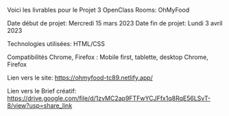 Voici les livrables pour le Projet 3 OpenClass Rooms: OhMyFood

Date début de projet: Mercredi 15 mars 2023
Date fin de projet: Lundi 3 avril 2023


Technologies utilisées:
HTML/CSS

Compatibilités Chrome, Firefox :
Mobile first, tablette, desktop
Chrome, Firefox

Lien vers le site:
https://ohmyfood-tc89.netlify.app/

Lien vers le Brief créatif:
https://drive.google.com/file/d/1zvMC2ap9FTFwYCJFfx1q8RqE56LSvT-8/view?usp=share_link

